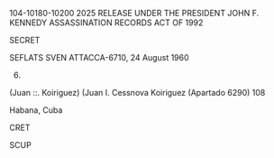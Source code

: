104-10180-10200 2025 RELEASE UNDER THE PRESIDENT JOHN F. KENNEDY ASSASSINATION RECORDS ACT OF 1992

SECRET

SEFLATS SVEN ATTACCA-6710, 24 August 1960

06.
(Juan ::.
Koiriguez)
(Juan I. Cessnova Koiriguez
(Apartado 6290) 108

Habana, Cuba

CRET

SCUP
